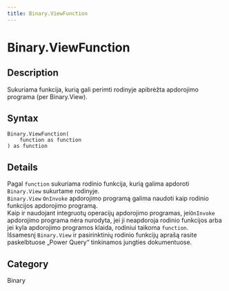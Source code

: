 ```yaml
---
title: Binary.ViewFunction
---
```


# Binary.ViewFunction


## Description

Sukuriama funkcija, kurią gali perimti rodinyje apibrėžta apdorojimo programa (per Binary.View).


## Syntax

```powerquery
Binary.ViewFunction(
    function as function
) as function
```


## Details

Pagal <code>function</code> sukuriama rodinio funkcija, kurią galima apdoroti <code>Binary.View</code> sukurtame rodinyje.<br /><code>Binary.View</code> <code>OnInvoke</code> apdorojimo programą galima naudoti kaip rodinio funkcijos apdorojimo programą.<br />Kaip ir naudojant integruotų operacijų apdorojimo programas, jei<code>OnInvoke</code> apdorojimo programa nėra nurodyta, jei ji neapdoroja rodinio funkcijos arba jei kyla apdorojimo programos klaida, rodiniui taikoma <code>function</code>.<br />Išsamesnį <code>Binary.View</code> ir pasirinktinių rodinio funkcijų aprašą rasite paskelbtuose „Power Query“ tinkinamos jungties dokumentuose.<br />



## Category
Binary
